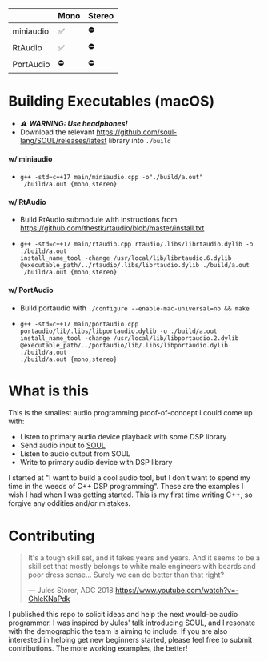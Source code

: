 ||Mono|Stereo|
|---|---|---|
|miniaudio|✅|⛔️|
|RtAudio|✅|⛔️|
|PortAudio|⛔️|⛔️|

# Building Executables (macOS)

- ***⚠️ WARNING: Use headphones!***
- Download the relevant <https://github.com/soul-lang/SOUL/releases/latest> library into `./build`

#### w/ miniaudio

-
    ```
    g++ -std=c++17 main/miniaudio.cpp -o"./build/a.out"
    ./build/a.out {mono,stereo}
    ```

#### w/ RtAudio

- Build RtAudio submodule with instructions from <https://github.com/thestk/rtaudio/blob/master/install.txt>
- 
    ```
    g++ -std=c++17 main/rtaudio.cpp rtaudio/.libs/librtaudio.dylib -o ./build/a.out
    install_name_tool -change /usr/local/lib/librtaudio.6.dylib @executable_path/../rtaudio/.libs/librtaudio.dylib ./build/a.out
    ./build/a.out {mono,stereo}
    ```

#### w/ PortAudio

- Build portaudio with `./configure --enable-mac-universal=no && make`
-
    ```
    g++ -std=c++17 main/portaudio.cpp portaudio/lib/.libs/libportaudio.dylib -o ./build/a.out
    install_name_tool -change /usr/local/lib/libportaudio.2.dylib @executable_path/../portaudio/lib/.libs/libportaudio.dylib ./build/a.out
    ./build/a.out {mono,stereo}
    ```

# What is this

This is the smallest audio programming proof-of-concept I could come up with:

 - Listen to primary audio device playback with some DSP library
 - Send audio input to [SOUL](https://github.com/soul-lang/SOUL)
 - Listen to audio output from SOUL
 - Write to primary audio device with DSP library

I started at "I want to build a cool audio tool, but I don't want to spend my time in the weeds of C++ DSP programming".
These are the examples I wish I had when I was getting started.
This is my first time writing C++, so forgive any oddities and/or mistakes.

# Contributing

> It's a tough skill set, and it takes years and years.
> And it seems to be a skill set that mostly belongs to white male engineers with beards and poor dress sense...
> Surely we can do better than that right?
>
> — Jules Storer, ADC 2018 <https://www.youtube.com/watch?v=-GhleKNaPdk>

I published this repo to solicit ideas and help the next would-be audio programmer.
I was inspired by Jules' talk introducing SOUL, and I resonate with the demographic the team is aiming to include.
If you are also interested in helping get new beginners started, please feel free to submit contributions.
The more working examples, the better!
